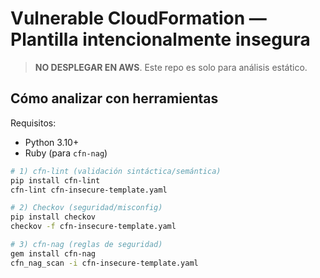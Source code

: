 # Vulnerable CloudFormation — Plantilla intencionalmente insegura

> **NO DESPLEGAR EN AWS**. Este repo es solo para análisis estático.

## Cómo analizar con herramientas
Requisitos:
- Python 3.10+
- Ruby (para `cfn-nag`)

```bash
# 1) cfn-lint (validación sintáctica/semántica)
pip install cfn-lint
cfn-lint cfn-insecure-template.yaml

# 2) Checkov (seguridad/misconfig)
pip install checkov
checkov -f cfn-insecure-template.yaml

# 3) cfn-nag (reglas de seguridad)
gem install cfn-nag
cfn_nag_scan -i cfn-insecure-template.yaml
```
